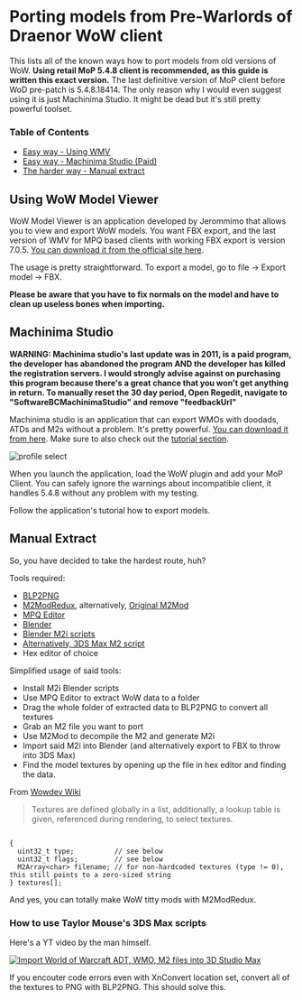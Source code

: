 # Porting models from Pre-Warlords of Draenor WoW client

This lists all of the known ways how to port models from old versions of WoW. **Using retail MoP 5.4.8 client is recommended, as this guide is written this exact version.** The last definitive version of MoP client before WoD pre-patch is 5.4.8.18414. The only reason why I would even suggest using it is just Machinima Studio. It might be dead but it's still pretty powerful toolset.


### Table of Contents
* [Easy way - Using WMV](Using-WoW-Model-Viewer)
* [Easy way - Machinima Studio (Paid)](Machinima-Studio)
* [The harder way - Manual extract](Manual-extract)

## Using WoW Model Viewer
WoW Model Viewer is an application developed by Jerommimo that allows you to view and export WoW models.
You want FBX export, and the last version of WMV for MPQ based clients with working FBX export is version 7.0.5. [You can download it from the official site here](https://wowmodelviewer.net/wordpress/?wpdmpro=wowmodelviewer_7-0-5).

The usage is pretty straightforward. To export a model, go to file -> Export model -> FBX.

**Please be aware that you have to fix normals on the model and have to clean up useless bones when importing.**

## Machinima Studio

**WARNING: Machinima studio's last update was in 2011, is a paid program, the developer has abandoned the program AND the developer has killed the registration servers. I would strongly advise against on purchasing this program because there's a great chance that you won't get anything in return. To manually reset the 30 day period, Open Regedit, navigate to "SoftwareBCMachinimaStudio" and remove "feedbackUrl"**

Machinima studio is an application that can export WMOs with doodads, ATDs and M2s without a problem. It's pretty powerful. [You can download it from here](http://www.machinimadev.com/download/). Make sure to also check out the [tutorial section](http://www.machinimadev.com/tutorials/).

![profile select](.../img/profile_select.png)

When you launch the application, load the WoW plugin and add your MoP Client. You can safely ignore the warnings about incompatible client, it handles 5.4.8 without any problem with my testing.

Follow the application's tutorial how to export models.

## Manual Extract

So, you have decided to take the hardest route, huh?

Tools required:
* [BLP2PNG](http://www.wowinterface.com/downloads/info6127-BLP2PNG.html)
* [M2ModRedux](https://bitbucket.org/suncurio/m2mod/downloads/), alternatively, [Original M2Mod](http://www.mediafire.com/file/uuvi6jonoz7un2u/M2Mod_470b.zip)
* [MPQ Editor](http://www.zezula.net/en/mpq/download.html)
* [Blender](https://www.blender.org/)
* [Blender M2i scripts](https://bitbucket.org/suncurio/blender-m2i-scripts/downloads/)
* [Alternatively, 3DS Max M2 script](https://www.dropbox.com/s/hoiqm0n3u4ybdqs/TaylorMouse-Adt-Wmo-ImportScript.zip)
* Hex editor of choice

Simplified usage of said tools:
* Install M2i Blender scripts
* Use MPQ Editor to extract WoW data to a folder
* Drag the whole folder of extracted data to BLP2PNG to convert all textures
* Grab an M2 file you want to port
* Use M2Mod to decompile the M2 and generate M2i
* Import said M2i into Blender (and alternatively export to FBX to throw into 3DS Max)
* Find the model textures by opening up the file in hex editor and finding the data.

From [Wowdev Wiki](https://wowdev.wiki/M2#Textures)
>Textures are defined globally in a list, additionally, a lookup table is given, referenced during rendering, to select textures.

```struct M2Texture

{
  uint32_t type;          // see below
  uint32_t flags;         // see below
  M2Array<char> filename; // for non-hardcoded textures (type != 0), this still points to a zero-sized string
} textures[];
```

And yes, you can totally make WoW titty mods with M2ModRedux.

### How to use Taylor Mouse's 3DS Max scripts
Here's a YT video by the man himself.

[![Import World of Warcraft ADT, WMO, M2 files into 3D Studio Max](http://img.youtube.com/vi/mQTJMy0ebjU/0.jpg)](https://youtu.be/mQTJMy0ebjU)

If you encouter code errors even with XnConvert location set, convert all of the textures to PNG with BLP2PNG. This should solve this.
